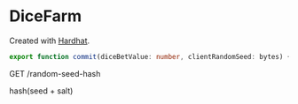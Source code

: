 # DiceFarm

Created with [Hardhat](https://hardhat.org/).

```ts
export function commit(diceBetValue: number, clientRandomSeed: bytes) {}
```

GET /random-seed-hash

hash(seed + salt)
